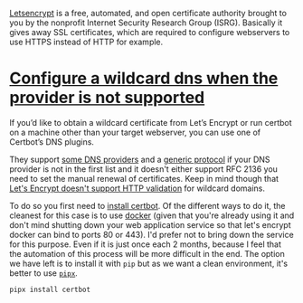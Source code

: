 [Letsencrypt](https://letsencrypt.org/) is a free, automated, and open certificate authority brought to you by the nonprofit Internet Security Research Group (ISRG). Basically it gives away SSL certificates, which are required to configure webservers to use HTTPS instead of HTTP for example.

# [Configure a wildcard dns when the provider is not supported](https://certbot.eff.org/instructions?ws=nginx&os=pip)

If you’d like to obtain a wildcard certificate from Let’s Encrypt or run certbot on a machine other than your target webserver, you can use one of Certbot’s DNS plugins.

They support [some DNS providers](https://eff-certbot.readthedocs.io/en/stable/using.html#dns-plugins) and a [generic protocol](https://certbot-dns-rfc2136.readthedocs.io/) if your DNS provider is not in the first list and it doesn't either support RFC 2136 you need to set the manual renewal of certificates. Keep in mind though that [Let's Encrypt doesn't support HTTP validation](https://letsencrypt.org/docs/challenge-types/#http-01-challenge) for wildcard domains.

To do so you first need to [install certbot](https://eff-certbot.readthedocs.io/en/stable/install.html). Of the different ways to do it, the cleanest for this case is to use [docker](docker.md) (given that you're already using it and don't mind shutting down your web application service so that let's encrypt docker can bind to ports 80 or 443). I'd prefer not to bring down the service for this purpose. Even if it is just once each 2 months, because I feel that the automation of this process will be more difficult in the end. The option we have left is to install it with `pip` but as we want a clean environment, it's better to use [`pipx`](pipx.md).

```bash
pipx install certbot
```



